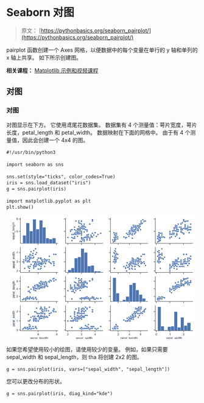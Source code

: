 # Seaborn 对图

> 原文： [https://pythonbasics.org/seaborn_pairplot/](https://pythonbasics.org/seaborn_pairplot/)

pairplot 函数创建一个 Axes 网格，以便数据中的每个变量在单行的 y 轴和单列的 x 轴上共享。 如下所示创建图。

**相关课程：** [Matplotlib 示例和视频课程](https://gum.co/mpdp)

## 对图

### 对图

对图显示在下方。 它使用鸢尾花数据集。 数据集有 4 个测量值：萼片宽度，萼片长度，petal_length 和 petal_width。 数据映射在下面的网格中。 由于有 4 个测量值，因此会创建一个 4x4 的图。

```
#!/usr/bin/python3

import seaborn as sns

sns.set(style="ticks", color_codes=True)
iris = sns.load_dataset("iris")
g = sns.pairplot(iris)

import matplotlib.pyplot as plt
plt.show()

```

![pairplot](img/9275062544a60324146ef695f479e63c.jpg)

如果您希望使用较小的绘图，请使用较少的变量。 例如，如果只需要 sepal_width 和 sepal_length，则 tha 将创建 2x2 的图。

```
g = sns.pairplot(iris, vars=["sepal_width", "sepal_length"])

```

您可以更改分布的形状。

```
g = sns.pairplot(iris, diag_kind="kde")

```